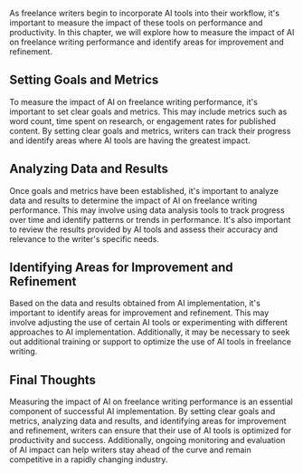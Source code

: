 
As freelance writers begin to incorporate AI tools into their workflow, it's important to measure the impact of these tools on performance and productivity. In this chapter, we will explore how to measure the impact of AI on freelance writing performance and identify areas for improvement and refinement.

Setting Goals and Metrics
-------------------------

To measure the impact of AI on freelance writing performance, it's important to set clear goals and metrics. This may include metrics such as word count, time spent on research, or engagement rates for published content. By setting clear goals and metrics, writers can track their progress and identify areas where AI tools are having the greatest impact.

Analyzing Data and Results
--------------------------

Once goals and metrics have been established, it's important to analyze data and results to determine the impact of AI on freelance writing performance. This may involve using data analysis tools to track progress over time and identify patterns or trends in performance. It's also important to review the results provided by AI tools and assess their accuracy and relevance to the writer's specific needs.

Identifying Areas for Improvement and Refinement
------------------------------------------------

Based on the data and results obtained from AI implementation, it's important to identify areas for improvement and refinement. This may involve adjusting the use of certain AI tools or experimenting with different approaches to AI implementation. Additionally, it may be necessary to seek out additional training or support to optimize the use of AI tools in freelance writing.

Final Thoughts
--------------

Measuring the impact of AI on freelance writing performance is an essential component of successful AI implementation. By setting clear goals and metrics, analyzing data and results, and identifying areas for improvement and refinement, writers can ensure that their use of AI tools is optimized for productivity and success. Additionally, ongoing monitoring and evaluation of AI impact can help writers stay ahead of the curve and remain competitive in a rapidly changing industry.
